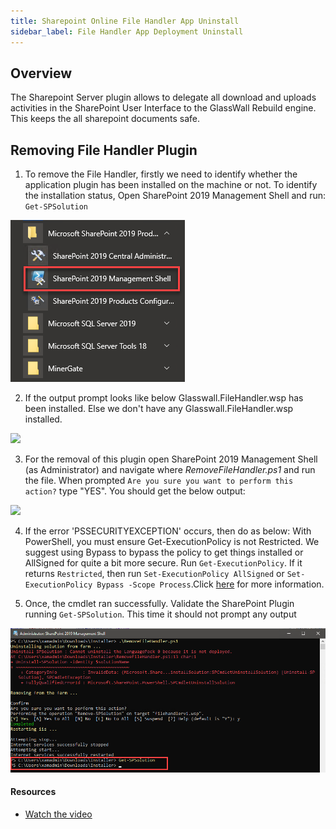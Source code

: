 ```yaml
---
title: Sharepoint Online File Handler App Uninstall
sidebar_label: File Handler App Deployment Uninstall
---
```


## Overview

The Sharepoint Server plugin allows to delegate all download and uploads activities in the SharePoint User Interface to the GlassWall Rebuild engine. This keeps the all sharepoint documents safe.


## Removing File Handler Plugin

1. To remove the File Handler, firstly we need to identify whether the application plugin has been installed on the machine or not. To identify the installation status, Open SharePoint 2019 Management Shell and run: `Get-SPSolution`

![](../../../../static/img/docs/websites/sharepoint/server/image029.png)

2. If the output prompt looks like below Glasswall.FileHandler.wsp has been installed. Else we don't have any Glasswall.FileHandler.wsp installed.

![](https://github.com/k8-proxy/k8-proxy-documentation/blob/master/static/img/docs/websites/sharepoint/server/get-spsolution.png)

3. For the removal of this plugin open SharePoint 2019 Management Shell (as Administrator) and navigate where *RemoveFileHandler.ps1* and run the file. When prompted `Are you sure you want to perform this action?` type "YES". You should get the below output:

![](https://github.com/k8-proxy/k8-proxy-documentation/blob/master/static/img/docs/websites/sharepoint/server/sp-uninsstall.png)

4. If the error 'PSSECURITYEXCEPTION' occurs, then do as below:
With PowerShell, you must ensure Get-ExecutionPolicy is not Restricted. We suggest using Bypass to bypass the policy to get things installed or AllSigned for quite a bit more secure.
Run `Get-ExecutionPolicy`. If it returns `Restricted`, then run `Set-ExecutionPolicy AllSigned` or `Set-ExecutionPolicy Bypass -Scope Process`.Click [here](https://go.microsoft.com/fwlink/?LinkID=135170) for more information.

5. Once, the cmdlet ran successfully. Validate the SharePoint Plugin running `Get-SPSolution`. This time it should not prompt any output

![](../../../../static/img/docs/websites/sharepoint/server/image033.png)


#### Resources
- [Watch the video](../../../../static/video/docs/websites/sharepoint/server/SharePoint-Server-Installation.mp4)
